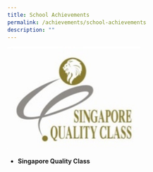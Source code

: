 ```yaml
---
title: School Achievements
permalink: /achievements/school-achievements
description: ""
---
```

<img src="/images/Singapre%20Quality%20Class.jpg" 
     style="width:60%">
* **Singapore Quality Class**